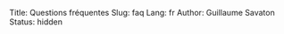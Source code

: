 Title: Questions fréquentes
Slug: faq
Lang: fr
Author: Guillaume Savaton
Status: hidden

<!-- TODO -->

